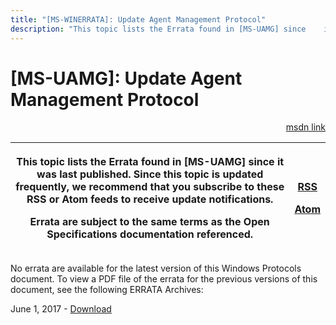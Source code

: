 ```yaml
---
title: "[MS-WINERRATA]: Update Agent Management Protocol"
description: "This topic lists the Errata found in [MS-UAMG] since    it was last published. Since this topic is updated frequently, we recommend    that you"
---
```


# [MS-UAMG]: Update Agent Management Protocol

<p align="right"><a href="https://msdn.microsoft.com/en-us/library/aa404930-9891-4692-bd5a-477a9c8318b0">msdn link</a></p>
<p> </p>

<table>
 <thead>
  <tr>
   <th>
   <p>This topic lists the Errata found in [MS-UAMG] since
   it was last published. Since this topic is updated frequently, we recommend
   that you subscribe to these RSS or Atom feeds to receive update
   notifications.</p>
   <p>Errata are subject to the same terms as the
   Open Specifications documentation referenced.</p>
   </th>
   <th>
   <p><a href="http://blogs.msdn.com/b/protocol_content_errata/rss.aspx">RSS</a> </p>
   <p><a href="http://blogs.msdn.com/b/protocol_content_errata/atom.aspx">Atom</a> </p>
   <p> </p>
   </th>
  </tr>
 </thead>
</table>

<p>No errata are available for the latest version of this
Windows Protocols document. To view a PDF file of the errata for the previous
versions of this document, see the following ERRATA Archives:</p>

<p>June 1, 2017 - <a href="https://winprotocoldoc.blob.core.windows.net/productionwindowsarchives/MS-WINERRATA/%5bMS-WINERRATA%5d-170601.pdf">Download</a></p>


                